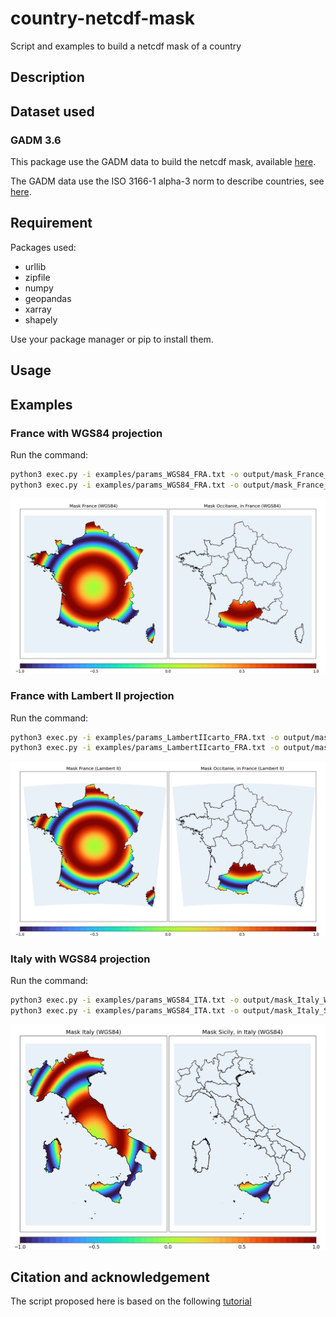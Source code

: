 # country-netcdf-mask
Script and examples to build a netcdf mask of a country

## Description

## Dataset used

### GADM 3.6

This package use the GADM data to build the netcdf mask, available [here](https://gadm.org/data.html).

The GADM data use the ISO 3166-1 alpha-3 norm to describe countries, see [here](https://en.wikipedia.org/wiki/ISO_3166-1_alpha-3).


## Requirement

Packages used:

- urllib
- zipfile
- numpy
- geopandas
- xarray
- shapely

Use your package manager or pip to install them.

## Usage


## Examples

### France with WGS84 projection

Run the command:

~~~bash
python3 exec.py -i examples/params_WGS84_FRA.txt -o output/mask_France_WGS84.nc -src gadm36,FRA,0
python3 exec.py -i examples/params_WGS84_FRA.txt -o output/mask_France_Occitanie_WGS84.nc -src gadm36,FRA,1,NAME_1=Occitanie
~~~

![Alt](/figures/France_WGS84.png)


### France with Lambert II projection

Run the command:

~~~bash
python3 exec.py -i examples/params_LambertIIcarto_FRA.txt -o output/mask_France_LambertII.nc -src gadm36,FRA,0
python3 exec.py -i examples/params_LambertIIcarto_FRA.txt -o output/mask_France_Occitanie_LambertII.nc -src gadm36,FRA,1,NAME_1=Occitanie
~~~

![Alt](/figures/France_LambertII.png)


### Italy with WGS84 projection

Run the command:

~~~bash
python3 exec.py -i examples/params_WGS84_ITA.txt -o output/mask_Italy_WGS84.nc -src gadm36,ITA,0
python3 exec.py -i examples/params_WGS84_ITA.txt -o output/mask_Italy_Sicily_WGS84.nc -src gadm36,ITA,1,NAME_1=Sicily
~~~
![Alt](/figures/Italy_WGS84.png)



## Citation and acknowledgement

The script proposed here is based on the following [tutorial](https://www.wemcouncil.org/wp/wemc-tech-blog-3-calculating-eu-country-averages-with-era5-and-nuts/)


